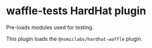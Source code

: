 # waffle-tests HardHat plugin

Pre-loads modules used for testing.

This plugin loads the `@nomiclabs/hardhat-waffle` plugin.
